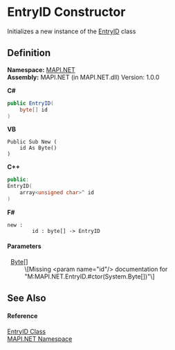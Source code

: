 # EntryID Constructor


Initializes a new instance of the <a href="db2ff999-cb6d-b06d-47cc-55b8797d7482.md">EntryID</a> class



## Definition
**Namespace:** <a href="5bef4637-66f8-16d4-e5f4-4d0da57a1538.md">MAPI.NET</a>  
**Assembly:** MAPI.NET (in MAPI.NET.dll) Version: 1.0.0

**C#**
``` C#
public EntryID(
	byte[] id
)
```
**VB**
``` VB
Public Sub New ( 
	id As Byte()
)
```
**C++**
``` C++
public:
EntryID(
	array<unsigned char>^ id
)
```
**F#**
``` F#
new : 
        id : byte[] -> EntryID
```



#### Parameters
<dl><dt>  <a href="https://learn.microsoft.com/dotnet/api/system.byte" target="_blank" rel="noopener noreferrer">Byte</a>[]</dt><dd>\[Missing &lt;param name="id"/&gt; documentation for "M:MAPI.NET.EntryID.#ctor(System.Byte[])"\]</dd></dl>

## See Also


#### Reference
<a href="db2ff999-cb6d-b06d-47cc-55b8797d7482.md">EntryID Class</a>  
<a href="5bef4637-66f8-16d4-e5f4-4d0da57a1538.md">MAPI.NET Namespace</a>  
